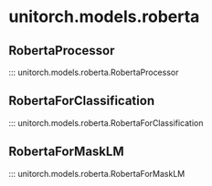# unitorch.models.roberta

## RobertaProcessor

::: unitorch.models.roberta.RobertaProcessor

## RobertaForClassification

::: unitorch.models.roberta.RobertaForClassification

## RobertaForMaskLM

::: unitorch.models.roberta.RobertaForMaskLM
